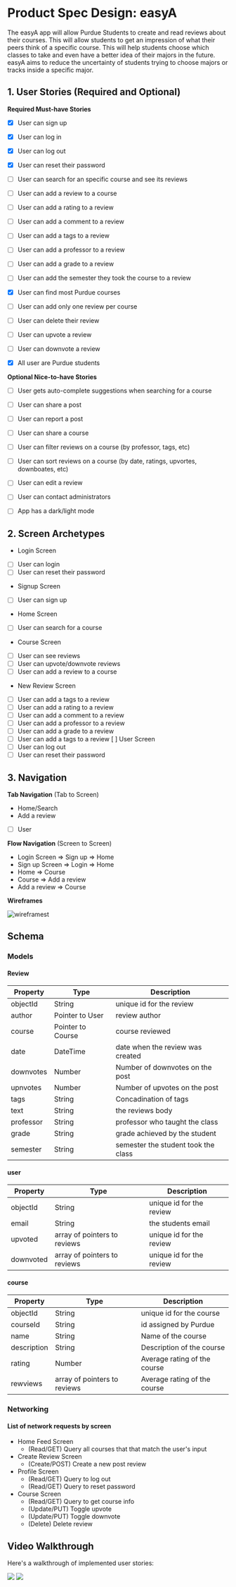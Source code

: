 
# Product Spec Design: easyA
The easyA app will allow Purdue Students to create and read reviews about their courses. This will allow students to get an impression of what their peers think of a specific course. This will help students choose which classes to take and even have a better idea of their majors in the future. easyA aims to reduce the uncertainty of students trying to choose majors or tracks inside a specific major.

## 1. User Stories (Required and Optional)

**Required Must-have Stories**

- [x] User can sign up
- [x] User can log in
- [x] User can log out
- [x] User can reset their password
- [ ] User can search for an specific course and see its reviews
- [ ] User can add a review to a course
- [ ] User can add a rating to a review
- [ ] User can add a comment to a review
- [ ] User can add a tags to a review
- [ ] User can add a professor to a review
- [ ] User can add a grade to a review
- [ ] User can add the semester they took the course to a review
- [x] User can find most Purdue courses
- [ ] User can add only one review per course
- [ ] User can delete their review
- [ ] User can upvote a review
- [ ] User can downvote a review
- [x] All user are Purdue students


**Optional Nice-to-have Stories**

- [ ] User gets auto-complete suggestions when searching for a course
- [ ] User can share a post
- [ ] User can report a post
- [ ] User can share a course
- [ ] User can filter reviews on a course (by professor, tags, etc)
- [ ] User can sort reviews on a course (by date, ratings, upvortes, downboates, etc)
- [ ] User can edit a review
- [ ] User can contact administrators
- [ ] App has a dark/light mode


## 2. Screen Archetypes

 * Login Screen
  - [ ] User can login
  - [ ] User can reset their password
 * Signup Screen
  - [ ] User can sign up
* Home Screen
 - [ ] User can search for a course
* Course Screen
 - [ ] User can see reviews
 - [ ] User can upvote/downvote reviews
 - [ ] User can add a review to a course
* New Review Screen
 - [ ] User can add a tags to a review
 - [ ] User can add a rating to a review
 - [ ] User can add a comment to a review
 - [ ] User can add a professor to a review
 - [ ] User can add a grade to a review
 - [ ] User can add a tags to a review
[ ] User Screen
 - [ ] User can log out
 - [ ] User can reset their password

## 3. Navigation

**Tab Navigation** (Tab to Screen)

 * Home/Search
 * Add a review
- [ ] User

**Flow Navigation** (Screen to Screen)

 * Login Screen
   => Sign up
   => Home
* Sign up Screen
  => Login
  => Home
* Home
  => Course
* Course
  => Add a review
* Add a review
  => Course

**Wireframes**

![wireframest](./wireframes.jpg)

## Schema
### Models
#### Review

   | Property      | Type     | Description |
   | ------------- | -------- | ------------|
   | objectId      | String   | unique id for the review |
   | author        | Pointer to User| review author |
   | course       | Pointer to Course| course reviewed |
   | date           | DateTime | date when the review was created |
   | downvotes       | Number   | Number of  downvotes on the post|
   | upnvotes | Number   | Number of  upvotes on the post |
   | tags    | String   | Concadination of tags|
   | text     | String   | the reviews body|
   | professor     | String   | professor who taught the class |
   | grade     | String   | grade achieved by the student |
   | semester     | String   | semester the student took the class |


#### user

  | Property      | Type     | Description |
  | ------------- | -------- | ------------|
  | objectId      | String   | unique id for the review |
  | email          | String   | the students email|
  | upvoted      | array of pointers to reviews   | unique id for the review |
  | downvoted | array of pointers to reviews   | unique id for the review |


#### course

| Property      | Type     | Description |
| ------------- | -------- | ------------|
| objectId      | String     | unique id for the course |
| courseId     | String     | id assigned by Purdue |
| name          | String     | Name of the course  |
| description | String     | Description of the course  |
| rating          | Number | Average rating of the course  |
| rewviews    | array of pointers to reviews  | Average rating of the course  |


### Networking
#### List of network requests by screen
   - Home Feed Screen
      - (Read/GET) Query all courses that that match the user's input
   - Create Review Screen
      - (Create/POST) Create a new post review
   - Profile Screen
      - (Read/GET) Query to log out
      - (Read/GET) Query to reset password
  - Course Screen
     - (Read/GET) Query to get course info
     - (Update/PUT) Toggle upvote
     - (Update/PUT) Toggle downvote
     - (Delete) Delete review


## Video Walkthrough

Here's a walkthrough of implemented user stories:

![ ](ezgif.com-video-to-gif.gif)
![ ](ezgif.com-video-to-gif2.gif)
